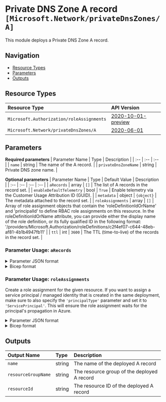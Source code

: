 # Private DNS Zone A record `[Microsoft.Network/privateDnsZones/A]`

This module deploys a Private DNS Zone A record.

## Navigation

- [Resource Types](#Resource-Types)
- [Parameters](#Parameters)
- [Outputs](#Outputs)

## Resource Types

| Resource Type | API Version |
| :-- | :-- |
| `Microsoft.Authorization/roleAssignments` | [2020-10-01-preview](https://docs.microsoft.com/en-us/azure/templates/Microsoft.Authorization/2020-10-01-preview/roleAssignments) |
| `Microsoft.Network/privateDnsZones/A` | [2020-06-01](https://docs.microsoft.com/en-us/azure/templates/Microsoft.Network/2020-06-01/privateDnsZones/A) |

## Parameters

**Required parameters**
| Parameter Name | Type | Description |
| :-- | :-- | :-- |
| `name` | string | The name of the A record. |
| `privateDnsZoneName` | string | Private DNS zone name. |

**Optional parameters**
| Parameter Name | Type | Default Value | Description |
| :-- | :-- | :-- | :-- |
| `aRecords` | array | `[]` | The list of A records in the record set. |
| `enableDefaultTelemetry` | bool | `True` | Enable telemetry via the Customer Usage Attribution ID (GUID). |
| `metadata` | object | `{object}` | The metadata attached to the record set. |
| `roleAssignments` | array | `[]` | Array of role assignment objects that contain the 'roleDefinitionIdOrName' and 'principalId' to define RBAC role assignments on this resource. In the roleDefinitionIdOrName attribute, you can provide either the display name of the role definition, or its fully qualified ID in the following format: '/providers/Microsoft.Authorization/roleDefinitions/c2f4ef07-c644-48eb-af81-4b1b4947fb11' |
| `ttl` | int | `3600` | The TTL (time-to-live) of the records in the record set. |


### Parameter Usage: `aRecords`

<details>

<summary>Parameter JSON format</summary>

```json
"aRecords": {
    "value": [
        {
            "ipv4Address": "string"
        }
    ]
}
```

</details>

<details>

<summary>Bicep format</summary>

```bicep
aRecords: [
    {
        ipv4Address: 'string'
    }
]
```

</details>
<p>

### Parameter Usage: `roleAssignments`

Create a role assignment for the given resource. If you want to assign a service principal / managed identity that is created in the same deployment, make sure to also specify the `'principalType'` parameter and set it to `'ServicePrincipal'`. This will ensure the role assignment waits for the principal's propagation in Azure.

<details>

<summary>Parameter JSON format</summary>

```json
"roleAssignments": {
    "value": [
        {
            "roleDefinitionIdOrName": "Reader",
            "description": "Reader Role Assignment",
            "principalIds": [
                "12345678-1234-1234-1234-123456789012", // object 1
                "78945612-1234-1234-1234-123456789012" // object 2
            ]
        },
        {
            "roleDefinitionIdOrName": "/providers/Microsoft.Authorization/roleDefinitions/c2f4ef07-c644-48eb-af81-4b1b4947fb11",
            "principalIds": [
                "12345678-1234-1234-1234-123456789012" // object 1
            ],
            "principalType": "ServicePrincipal"
        }
    ]
}
```

</details>

<details>

<summary>Bicep format</summary>

```bicep
roleAssignments: [
    {
        roleDefinitionIdOrName: 'Reader'
        description: 'Reader Role Assignment'
        principalIds: [
            '12345678-1234-1234-1234-123456789012' // object 1
            '78945612-1234-1234-1234-123456789012' // object 2
        ]
    }
    {
        roleDefinitionIdOrName: '/providers/Microsoft.Authorization/roleDefinitions/c2f4ef07-c644-48eb-af81-4b1b4947fb11'
        principalIds: [
            '12345678-1234-1234-1234-123456789012' // object 1
        ]
        principalType: 'ServicePrincipal'
    }
]
```

</details>
<p>

## Outputs

| Output Name | Type | Description |
| :-- | :-- | :-- |
| `name` | string | The name of the deployed A record |
| `resourceGroupName` | string | The resource group of the deployed A record |
| `resourceId` | string | The resource ID of the deployed A record |

